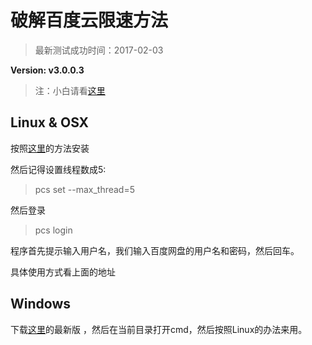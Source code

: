 # 破解百度云限速方法

> 最新测试成功时间：2017-02-03

**Version: v3.0.0.3**

> 注：小白请看[这里](http://tieba.baidu.com/p/4922742135)

## Linux & OSX

按照[这里](https://github.com/GangZhuo/BaiduPCS)的方法安装

然后记得设置线程数成5:

>pcs set --max_thread=5

然后登录

>pcs login

程序首先提示输入用户名，我们输入百度网盘的用户名和密码，然后回车。

具体使用方式看上面的地址
## Windows

下载[这里](https://github.com/GangZhuo/BaiduPCS/releases)的最新版 ，然后在当前目录打开cmd，然后按照Linux的办法来用。
